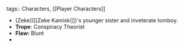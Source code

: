 tags:: Characters, [[Player Characters]]

- [Zeke]([[Zeke Kamiski]])'s younger sister and inveterate tomboy.
- **Trope**: Conspiracy Theorist
- **Flaw:** Blunt
-